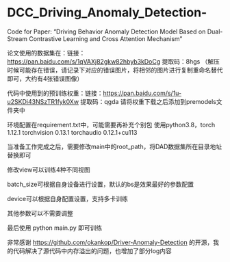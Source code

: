 # DCC_Driving_Anomaly_Detection-
Code for Paper: “Driving Behavior Anomaly Detection Model Based on Dual-Stream Contrastive Learning and Cross Attention Mechanism”

论文使用的数据集在：链接：https://pan.baidu.com/s/1qVAXj82gkw82hbyb3kDoCg 提取码：8hgs 
（解压时候可能存在错误，请记录下对应的错误图片，将相邻的图片进行复制重命名替代即可，大约有4张错误图像）

代码中使用到的预训练权重：链接：https://pan.baidu.com/s/1u-u2SKDi43NSzTR1fyk0Xw 提取码：qgda 
请将权重下载之后添加到premodels文件夹中

环境配置在requirement.txt中，可能需要再补充个别包
使用python3.8，torch 1.12.1 torchvision 0.13.1 torchaudio 0.12.1+cu113

当准备工作完成之后，需要修改main中的root_path，将DAD数据集所在目录地址替换即可

修改view可以训练4种不同视图

batch_size可根据自身设备进行设置，默认的bs是效果最好的参数配置

device可以根据自身配置设置，支持多卡训练

其他参数可以不需要调整

最后使用 python main.py 即可训练

非常感谢 https://github.com/okankop/Driver-Anomaly-Detection 的开源，我的代码解决了源代码中内存溢出的问题，也增加了部分log内容
